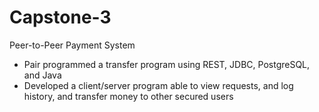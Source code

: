 # Capstone-3
 Peer-to-Peer Payment System
- Pair programmed a transfer program using REST, JDBC, PostgreSQL, and Java
- Developed a client/server program able to view requests, and log history, and transfer money to other secured users
